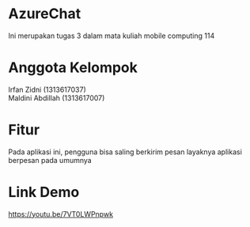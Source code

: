 # AzureChat

Ini merupakan tugas 3 dalam mata kuliah mobile computing 114

# Anggota Kelompok

Irfan Zidni (1313617037)  
Maldini Abdillah (1313617007)

# Fitur

Pada aplikasi ini, pengguna bisa saling berkirim pesan layaknya aplikasi berpesan pada umumnya

# Link Demo

https://youtu.be/7VT0LWPnpwk


 
